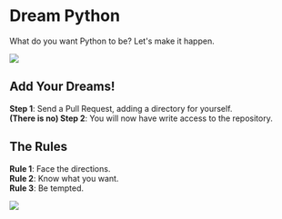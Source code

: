 # Dream Python

What do you want Python to be? Let's make it happen.

![](https://farm8.staticflickr.com/7385/11317710804_3a5673231c_k_d.jpg)

## Add Your Dreams!

**Step 1**: Send a Pull Request, adding a directory for yourself.   
**(There is no) Step 2**: You will now have write access to the repository.


## The Rules

**Rule 1**: Face the directions.  
**Rule 2**: Know what you want.   
**Rule 3**: Be tempted. 

![](https://farm3.staticflickr.com/2919/14485721372_7b907d67db_k_d.jpg)

